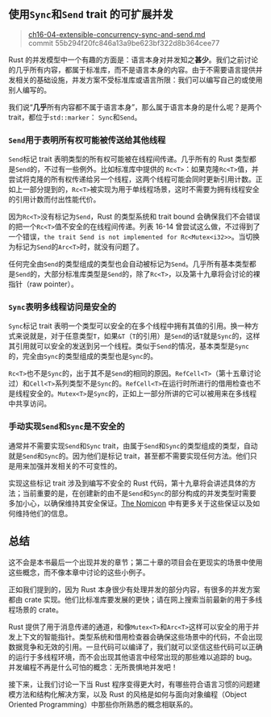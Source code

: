 ## 使用`Sync`和`Send` trait 的可扩展并发

> [ch16-04-extensible-concurrency-sync-and-send.md](https://github.com/rust-lang/book/blob/master/second-edition/src/ch16-04-extensible-concurrency-sync-and-send.md)
> <br>
> commit 55b294f20fc846a13a9be623bf322d8b364cee77

Rust 的并发模型中一个有趣的方面是：语言本身对并发知之**甚少**。我们之前讨论的几乎所有内容，都属于标准库，而不是语言本身的内容。由于不需要语言提供并发相关的基础设施，并发方案不受标准库或语言所限：我们可以编写自己的或使用别人编写的。

我们说“**几乎**所有内容都不属于语言本身”，那么属于语言本身的是什么呢？是两个 trait，都位于`std::marker`： `Sync`和`Send`。

### `Send`用于表明所有权可能被传送给其他线程

`Send`标记 trait 表明类型的所有权可能被在线程间传递。几乎所有的 Rust 类型都是`Send`的，不过有一些例外。比如标准库中提供的 `Rc<T>`：如果克隆`Rc<T>`值，并尝试将克隆的所有权传递给另一个线程，这两个线程可能会同时更新引用计数。正如上一部分提到的，`Rc<T>`被实现为用于单线程场景，这时不需要为拥有线程安全的引用计数而付出性能代价。

因为`Rc<T>`没有标记为`Send`，Rust 的类型系统和 trait bound 会确保我们不会错误的把一个`Rc<T>`值不安全的在线程间传递。列表 16-14 曾尝试这么做，不过得到了一个错误，`the trait Send is not implemented for Rc<Mutex<i32>>`。当切换为标记为`Send`的`Arc<T>`时，就没有问题了。

任何完全由`Send`的类型组成的类型也会自动被标记为`Send`。几乎所有基本类型都是`Send`的，大部分标准库类型是`Send`的，除了`Rc<T>`，以及第十九章将会讨论的裸指针（raw pointer）。

### `Sync`表明多线程访问是安全的

`Sync`标记 trait 表明一个类型可以安全的在多个线程中拥有其值的引用。换一种方式来说就是，对于任意类型`T`，如果`&T`（`T`的引用）是`Send`的话`T`就是`Sync`的，这样其引用就可以安全的发送到另一个线程。类似于`Send`的情况，基本类型是`Sync`的，完全由`Sync`的类型组成的类型也是`Sync`的。

`Rc<T>`也不是`Sync`的，出于其不是`Send`的相同的原因。`RefCell<T>`（第十五章讨论过）和`Cell<T>`系列类型不是`Sync`的。`RefCell<T>`在运行时所进行的借用检查也不是线程安全的。`Mutex<T>`是`Sync`的，正如上一部分所讲的它可以被用来在多线程中共享访问。

### 手动实现`Send`和`Sync`是不安全的

通常并不需要实现`Send`和`Sync` trait，由属于`Send`和`Sync`的类型组成的类型，自动就是`Send`和`Sync`的。因为他们是标记 trait，甚至都不需要实现任何方法。他们只是用来加强并发相关的不可变性的。

实现这些标记 trait 涉及到编写不安全的 Rust 代码，第十九章将会讲述具体的方法；当前重要的是，在创建新的由不是`Send`和`Sync`的部分构成的并发类型时需要多加小心，以确保维持其安全保证。[The Nomicon] 中有更多关于这些保证以及如何维持他们的信息。

[The Nomicon]: https://doc.rust-lang.org/stable/nomicon/vec.html

## 总结

这不会是本书最后一个出现并发的章节；第二十章的项目会在更现实的场景中使用这些概念，而不像本章中讨论的这些小例子。

正如我们提到的，因为 Rust 本身很少有处理并发的部分内容，有很多的并发方案都由 crate 实现。他们比标准库要发展的更快；请在网上搜索当前最新的用于多线程场景的 crate。

Rust 提供了用于消息传递的通道，和像`Mutex<T>`和`Arc<T>`这样可以安全的用于并发上下文的智能指针。类型系统和借用检查器会确保这些场景中的代码，不会出现数据竞争和无效的引用。一旦代码可以编译了，我们就可以坚信这些代码可以正确的运行于多线程环境，而不会出现其他语言中经常出现的那些难以追踪的 bug。并发编程不再是什么可怕的概念：无所畏惧地并发吧！

接下来，让我们讨论一下当 Rust 程序变得更大时，有哪些符合语言习惯的问题建模方法和结构化解决方案，以及 Rust 的风格是如何与面向对象编程（Object Oriented Programming）中那些你所熟悉的概念相联系的。